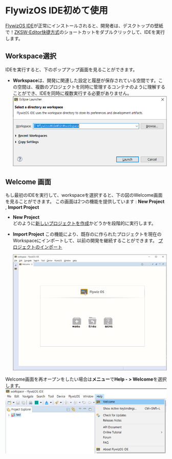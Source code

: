 
# <span id = "first_run">FlywizOS IDE初めて使用</span>
[FlywizOS IDE](download.md)が正常にインストールされると、開発者は、デスクトップの壁紙で！[ZKSW-Editor快捷方式](assets/ide/quick_link.png)のショートカットをダブルクリックして、IDEを実行します。


## Workspace選択
 IDEを実行すると、下のポップアップ画面を見ることができます。
* **Workspace**は、開発に関連した設定と履歴が保存されている空間です。この空間は、複数のプロジェクトを同時に管理するコンテナのように理解することができ、IDEを同時に複数実行する必要がありません。
   ![](assets/ide/select_workspace.png)   

## Welcome 画面
もし最初のIDEを実行して、workspaceを選択すると、下の図のWelcome画面を見ることができます。
この画面は2つの機能を提供しています : **New Project** , **Import Project**

  * **New Project**  
    どのように[新しいプロジェクトを作成](new_flythings_project.html)かどうかを段階的に実行します。
    
  * **Import Project**
    この機能により、既存のに作られたプロジェクトを現在のWorkspaceにインポートして、以前の開発を継続することができます。
    [プロジェクトのインポート](import_project.md)
    
    ![](assets/ide/welcome.png)  
    

  Welcome画面を再オープンをしたい場合は**メニュー**で**Help - > Welcome**を選択します。
  ![](assets/ide/reopen_welcome.png)  

​    
